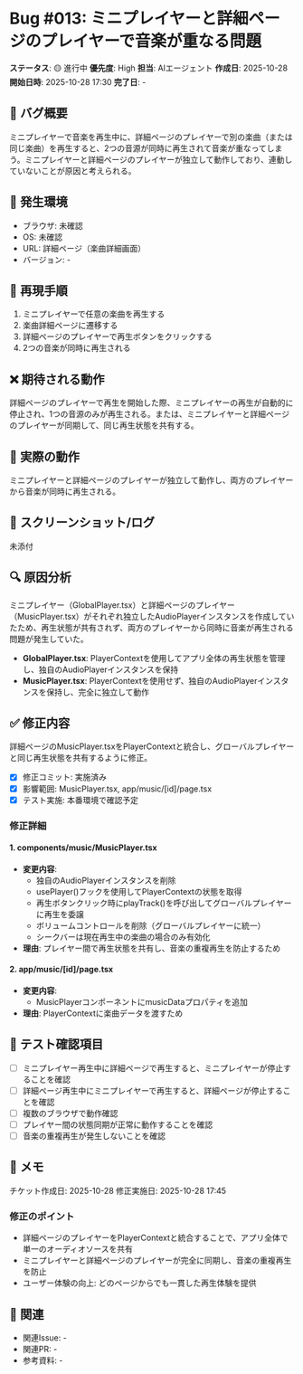 # Bug #013: ミニプレイヤーと詳細ページのプレイヤーで音楽が重なる問題

**ステータス**: 🟡 進行中
**優先度**: High
**担当**: AIエージェント
**作成日**: 2025-10-28
**開始日時**: 2025-10-28 17:30
**完了日**: -

## 🐛 バグ概要

ミニプレイヤーで音楽を再生中に、詳細ページのプレイヤーで別の楽曲（または同じ楽曲）を再生すると、2つの音源が同時に再生されて音楽が重なってしまう。ミニプレイヤーと詳細ページのプレイヤーが独立して動作しており、連動していないことが原因と考えられる。

## 📍 発生環境

- ブラウザ: 未確認
- OS: 未確認
- URL: 詳細ページ（楽曲詳細画面）
- バージョン: -

## 🔄 再現手順

1. ミニプレイヤーで任意の楽曲を再生する
2. 楽曲詳細ページに遷移する
3. 詳細ページのプレイヤーで再生ボタンをクリックする
4. 2つの音楽が同時に再生される

## ❌ 期待される動作

詳細ページのプレイヤーで再生を開始した際、ミニプレイヤーの再生が自動的に停止され、1つの音源のみが再生される。または、ミニプレイヤーと詳細ページのプレイヤーが同期して、同じ再生状態を共有する。

## 🚨 実際の動作

ミニプレイヤーと詳細ページのプレイヤーが独立して動作し、両方のプレイヤーから音楽が同時に再生される。

## 📸 スクリーンショット/ログ

未添付

## 🔍 原因分析

ミニプレイヤー（GlobalPlayer.tsx）と詳細ページのプレイヤー（MusicPlayer.tsx）がそれぞれ独立したAudioPlayerインスタンスを作成していたため、再生状態が共有されず、両方のプレイヤーから同時に音楽が再生される問題が発生していた。

- **GlobalPlayer.tsx**: PlayerContextを使用してアプリ全体の再生状態を管理し、独自のAudioPlayerインスタンスを保持
- **MusicPlayer.tsx**: PlayerContextを使用せず、独自のAudioPlayerインスタンスを保持し、完全に独立して動作

## ✅ 修正内容

詳細ページのMusicPlayer.tsxをPlayerContextと統合し、グローバルプレイヤーと同じ再生状態を共有するように修正。

- [x] 修正コミット: 実施済み
- [x] 影響範囲: MusicPlayer.tsx, app/music/[id]/page.tsx
- [x] テスト実施: 本番環境で確認予定

### 修正詳細

#### 1. components/music/MusicPlayer.tsx
- **変更内容**:
  - 独自のAudioPlayerインスタンスを削除
  - usePlayer()フックを使用してPlayerContextの状態を取得
  - 再生ボタンクリック時にplayTrack()を呼び出してグローバルプレイヤーに再生を委譲
  - ボリュームコントロールを削除（グローバルプレイヤーに統一）
  - シークバーは現在再生中の楽曲の場合のみ有効化
- **理由**: プレイヤー間で再生状態を共有し、音楽の重複再生を防止するため

#### 2. app/music/[id]/page.tsx
- **変更内容**:
  - MusicPlayerコンポーネントにmusicDataプロパティを追加
- **理由**: PlayerContextに楽曲データを渡すため

## 🧪 テスト確認項目

- [ ] ミニプレイヤー再生中に詳細ページで再生すると、ミニプレイヤーが停止することを確認
- [ ] 詳細ページ再生中にミニプレイヤーで再生すると、詳細ページが停止することを確認
- [ ] 複数のブラウザで動作確認
- [ ] プレイヤー間の状態同期が正常に動作することを確認
- [ ] 音楽の重複再生が発生しないことを確認

## 📝 メモ

チケット作成日: 2025-10-28
修正実施日: 2025-10-28 17:45

### 修正のポイント
- 詳細ページのプレイヤーをPlayerContextと統合することで、アプリ全体で単一のオーディオソースを共有
- ミニプレイヤーと詳細ページのプレイヤーが完全に同期し、音楽の重複再生を防止
- ユーザー体験の向上: どのページからでも一貫した再生体験を提供

## 🔗 関連

- 関連Issue: -
- 関連PR: -
- 参考資料: -
